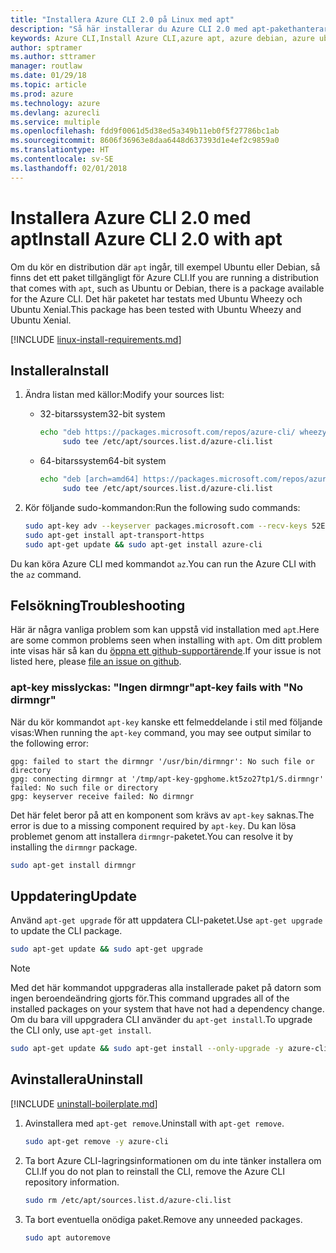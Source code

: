 ```yaml
---
title: "Installera Azure CLI 2.0 på Linux med apt"
description: "Så här installerar du Azure CLI 2.0 med apt-pakethanteraren"
keywords: Azure CLI,Install Azure CLI,azure apt, azure debian, azure ubuntu
author: sptramer
ms.author: sttramer
manager: routlaw
ms.date: 01/29/18
ms.topic: article
ms.prod: azure
ms.technology: azure
ms.devlang: azurecli
ms.service: multiple
ms.openlocfilehash: fdd9f0061d5d38ed5a349b11eb0f5f27786bc1ab
ms.sourcegitcommit: 8606f36963e8daa6448d637393d1e4ef2c9859a0
ms.translationtype: HT
ms.contentlocale: sv-SE
ms.lasthandoff: 02/01/2018
---
```

# <a name="install-azure-cli-20-with-apt"></a><span data-ttu-id="8c305-104">Installera Azure CLI 2.0 med apt</span><span class="sxs-lookup"><span data-stu-id="8c305-104">Install Azure CLI 2.0 with apt</span></span>

<span data-ttu-id="8c305-105">Om du kör en distribution där `apt` ingår, till exempel Ubuntu eller Debian, så finns det ett paket tillgängligt för Azure CLI.</span><span class="sxs-lookup"><span data-stu-id="8c305-105">If you are running a distribution that comes with `apt`, such as Ubuntu or Debian, there is a package available for the Azure CLI.</span></span> <span data-ttu-id="8c305-106">Det här paketet har testats med Ubuntu Wheezy och Ubuntu Xenial.</span><span class="sxs-lookup"><span data-stu-id="8c305-106">This package has been tested with Ubuntu Wheezy and Ubuntu Xenial.</span></span>

[!INCLUDE [linux-install-requirements.md](includes/linux-install-requirements.md)]

## <a name="install"></a><span data-ttu-id="8c305-107">Installera</span><span class="sxs-lookup"><span data-stu-id="8c305-107">Install</span></span>

1. <span data-ttu-id="8c305-108">Ändra listan med källor:</span><span class="sxs-lookup"><span data-stu-id="8c305-108">Modify your sources list:</span></span>

   - <span data-ttu-id="8c305-109">32-bitarssystem</span><span class="sxs-lookup"><span data-stu-id="8c305-109">32-bit system</span></span>

     ```bash
     echo "deb https://packages.microsoft.com/repos/azure-cli/ wheezy main" | \
          sudo tee /etc/apt/sources.list.d/azure-cli.list
     ```

   - <span data-ttu-id="8c305-110">64-bitarssystem</span><span class="sxs-lookup"><span data-stu-id="8c305-110">64-bit system</span></span>

     ```bash
     echo "deb [arch=amd64] https://packages.microsoft.com/repos/azure-cli/ wheezy main" | \
          sudo tee /etc/apt/sources.list.d/azure-cli.list
     ```

2. <span data-ttu-id="8c305-111">Kör följande sudo-kommandon:</span><span class="sxs-lookup"><span data-stu-id="8c305-111">Run the following sudo commands:</span></span>

   ```bash
   sudo apt-key adv --keyserver packages.microsoft.com --recv-keys 52E16F86FEE04B979B07E28DB02C46DF417A0893
   sudo apt-get install apt-transport-https
   sudo apt-get update && sudo apt-get install azure-cli
   ```

<span data-ttu-id="8c305-112">Du kan köra Azure CLI med kommandot `az`.</span><span class="sxs-lookup"><span data-stu-id="8c305-112">You can run the Azure CLI with the `az` command.</span></span>

## <a name="troubleshooting"></a><span data-ttu-id="8c305-113">Felsökning</span><span class="sxs-lookup"><span data-stu-id="8c305-113">Troubleshooting</span></span>

<span data-ttu-id="8c305-114">Här är några vanliga problem som kan uppstå vid installation med `apt`.</span><span class="sxs-lookup"><span data-stu-id="8c305-114">Here are some common problems seen when installing with `apt`.</span></span> <span data-ttu-id="8c305-115">Om ditt problem inte visas här så kan du [öppna ett github-supportärende](https://github.com/Azure/azure-cli/issues).</span><span class="sxs-lookup"><span data-stu-id="8c305-115">If your issue is not listed here, please [file an issue on github](https://github.com/Azure/azure-cli/issues).</span></span>

### <a name="apt-key-fails-with-no-dirmngr"></a><span data-ttu-id="8c305-116">apt-key misslyckas: "Ingen dirmngr"</span><span class="sxs-lookup"><span data-stu-id="8c305-116">apt-key fails with "No dirmngr"</span></span>

<span data-ttu-id="8c305-117">När du kör kommandot `apt-key` kanske ett felmeddelande i stil med följande visas:</span><span class="sxs-lookup"><span data-stu-id="8c305-117">When running the `apt-key` command, you may see output similar to the following error:</span></span>

```output
gpg: failed to start the dirmngr '/usr/bin/dirmngr': No such file or directory
gpg: connecting dirmngr at '/tmp/apt-key-gpghome.kt5zo27tp1/S.dirmngr' failed: No such file or directory
gpg: keyserver receive failed: No dirmngr
```

<span data-ttu-id="8c305-118">Det här felet beror på att en komponent som krävs av `apt-key` saknas.</span><span class="sxs-lookup"><span data-stu-id="8c305-118">The error is due to a missing component required by `apt-key`.</span></span> <span data-ttu-id="8c305-119">Du kan lösa problemet genom att installera `dirmngr`-paketet.</span><span class="sxs-lookup"><span data-stu-id="8c305-119">You can resolve it by installing the `dirmngr` package.</span></span>

```bash
sudo apt-get install dirmngr
```

## <a name="update"></a><span data-ttu-id="8c305-120">Uppdatering</span><span class="sxs-lookup"><span data-stu-id="8c305-120">Update</span></span>

<span data-ttu-id="8c305-121">Använd `apt-get upgrade` för att uppdatera CLI-paketet.</span><span class="sxs-lookup"><span data-stu-id="8c305-121">Use `apt-get upgrade` to update the CLI package.</span></span>

   ```bash
   sudo apt-get update && sudo apt-get upgrade
   ```

> [!NOTE]
> <span data-ttu-id="8c305-122">Med det här kommandot uppgraderas alla installerade paket på datorn som ingen beroendeändring gjorts för.</span><span class="sxs-lookup"><span data-stu-id="8c305-122">This command upgrades all of the installed packages on your system that have not had a dependency change.</span></span>
> <span data-ttu-id="8c305-123">Om du bara vill uppgradera CLI använder du `apt-get install`.</span><span class="sxs-lookup"><span data-stu-id="8c305-123">To upgrade the CLI only, use `apt-get install`.</span></span>
> ```bash
> sudo apt-get update && sudo apt-get install --only-upgrade -y azure-cli
> ```

## <a name="uninstall"></a><span data-ttu-id="8c305-124">Avinstallera</span><span class="sxs-lookup"><span data-stu-id="8c305-124">Uninstall</span></span>

[!INCLUDE [uninstall-boilerplate.md](includes/uninstall-boilerplate.md)]

1. <span data-ttu-id="8c305-125">Avinstallera med `apt-get remove`.</span><span class="sxs-lookup"><span data-stu-id="8c305-125">Uninstall with `apt-get remove`.</span></span>

    ```bash
    sudo apt-get remove -y azure-cli
    ```

2. <span data-ttu-id="8c305-126">Ta bort Azure CLI-lagringsinformationen om du inte tänker installera om CLI.</span><span class="sxs-lookup"><span data-stu-id="8c305-126">If you do not plan to reinstall the CLI, remove the Azure CLI repository information.</span></span>

   ```bash
   sudo rm /etc/apt/sources.list.d/azure-cli.list
   ```

3. <span data-ttu-id="8c305-127">Ta bort eventuella onödiga paket.</span><span class="sxs-lookup"><span data-stu-id="8c305-127">Remove any unneeded packages.</span></span>

   ```bash
   sudo apt autoremove
   ```
